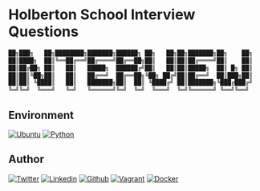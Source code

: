 # Holberton School Interview Questions

```python
██╗███╗   ██╗████████╗███████╗██████╗ ██╗   ██╗██╗███████╗██╗    ██╗
██║████╗  ██║╚══██╔══╝██╔════╝██╔══██╗██║   ██║██║██╔════╝██║    ██║
██║██╔██╗ ██║   ██║   █████╗  ██████╔╝██║   ██║██║█████╗  ██║ █╗ ██║
██║██║╚██╗██║   ██║   ██╔══╝  ██╔══██╗╚██╗ ██╔╝██║██╔══╝  ██║███╗██║
██║██║ ╚████║   ██║   ███████╗██║  ██║ ╚████╔╝ ██║███████╗╚███╔███╔╝
╚═╝╚═╝  ╚═══╝   ╚═╝   ╚══════╝╚═╝  ╚═╝  ╚═══╝  ╚═╝╚══════╝ ╚══╝╚══╝
```

## Environment

[![Ubuntu](https://img.shields.io/static/v1?label=&message=Ubuntu&color=E95420&logo=Ubuntu&logoColor=E95420&labelColor=2F333A)](https://ubuntu.com/)<!-- ubuntu -->
[![Python](https://img.shields.io/static/v1?label=&message=Python&color=FFD43B&logo=python&logoColor=3776AB&labelColor=2F333A)](https://www.python.org)<!-- python-->

## Author
<!-- twitter -->
[![Twitter](https://img.shields.io/twitter/follow/ralex_uy?style=social)](https://twitter.com/ralex_uy) <!-- linkedin --> [![Linkedin](https://img.shields.io/badge/LinkedIn-+24K-blue?style=social&logo=linkedin)](https://www.linkedin.com/in/ronald-rivero/) <!-- github --> [![Github](https://img.shields.io/github/followers/ralexrivero?style=social)](https://github.com/ralexrivero/) <!-- vagrant --> [![Vagrant](https://img.shields.io/static/v1?label=&message=Vagrant%20Profile&color=1868F2&logo=vagrant&labelColor=2F333A)](https://app.vagrantup.com/ralexrivero) <!-- docker --> [![Docker](https://img.shields.io/static/v1?label=&message=Docker%20Profile&color=2496ED&logo=Docker&labelColor=2F333A)](https://hub.docker.com/u/ralexrivero)